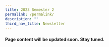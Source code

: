 ```yaml
---
title: 2023 Semester 2
permalink: /permalink/
description: ""
third_nav_title: Newsletter
---
```

#### Page content will be updated soon. Stay tuned.

<br>
<br>